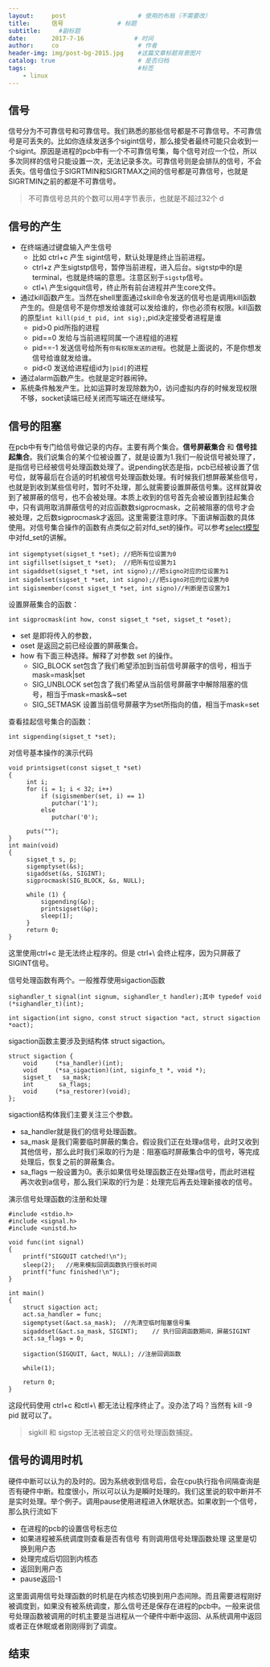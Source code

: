 ```yaml
---
layout:     post                    # 使用的布局（不需要改）
title:      信号               # 标题 
subtitle:     #副标题
date:       2017-7-16              # 时间
author:     co                      # 作者
header-img: img/post-bg-2015.jpg    #这篇文章标题背景图片
catalog: true                       # 是否归档
tags:                               #标签
    - linux
---
```

## 信号
信号分为不可靠信号和可靠信号。我们熟悉的那些信号都是不可靠信号。不可靠信号是可丢失的。比如你连续发送多个sigint信号，那么接受者最终可能只会收到一个sigint。原因是进程的pcb中有一个不可靠信号集，每个信号对应一个位，所以多次同样的信号只能设置一次，无法记录多次。可靠信号则是会排队的信号，不会丢失。信号值位于SIGRTMIN和SIGRTMAX之间的信号都是可靠信号，也就是SIGRTMIN之前的都是不可靠信号。
> 不可靠信号总共的个数可以用4字节表示，也就是不超过32个
d
## 信号的产生

- 在终端通过键盘输入产生信号 
  - 比如 ctrl+c 产生 sigint信号，默认处理是终止当前进程。
  - ctrl+z 产生sigtstp信号，暂停当前进程，进入后台。sig`t`stp中的t是terminal，也就是终端的意思。注意区别于`sigstp`信号。
  - ctl+\ 产生sigquit信号，终止所有前台进程并产生core文件。
- 通过kill函数产生。当然在shell里面通过skill命令发送的信号也是调用kill函数产生的。但是信号不是你想发给谁就可以发给谁的，你也必须有权限。kill函数的原型`int kill(pid_t pid, int sig);`,pid决定接受者进程是谁
  - pid>0 pid所指的进程
  - pid==0 发给与当前进程同属一个进程组的进程
  - pid==-1 发送信号给所有`你有权限发送的进程`。也就是上面说的，不是你想发信号给谁就发给谁。
  - pid<0 发送给进程组id为`|pid|`的进程
- 通过alarm函数产生。也就是定时器闹钟。
- 系统条件触发产生。比如运算时发现除数为0，访问虚拟内存的时候发现权限不够，socket读端已经关闭而写端还在继续写。

## 信号的阻塞
在pcb中有专门给信号做记录的内存。主要有两个集合。**信号屏蔽集合** 和 **信号挂起集合**。我们说集合的某个位被设置了，就是设置为1.我们一般说信号被处理了，是指信号已经被信号处理函数处理了。说pending状态是指，pcb已经被设置了信号位，就等最后在合适的时机被信号处理函数处理。有时候我们想屏蔽某些信号，也就是到收到某些信号时，暂时不处理，那么就需要设置屏蔽信号集。这样就算收到了被屏蔽的信号，也不会被处理。本质上收到的信号首先会被设置到挂起集合中，只有调用取消屏蔽信号的对应函数数sigprocmask，之前被阻塞的信号才会被处理，之后数sigprocmask才返回。这里需要注意时序。下面讲解函数的具体使用。对信号集合操作的函数有点类似之前对fd_set的操作。可以参考[select模型](https://whatplane.github.io/2017/07/17/network-select/)中对fd_set的讲解。

```
int sigemptyset(sigset_t *set); //把所有位设置为0
int sigfillset(sigset_t *set);  //把所有位设置为1
int sigaddset(sigset_t *set, int signo);//把signo对应的位设置为1
int sigdelset(sigset_t *set, int signo);//把signo对应的位设置为0
int sigismember(const sigset_t *set, int signo)//判断是否设置为1
```
设置屏蔽集合的函数：

```
int sigprocmask(int how, const sigset_t *set, sigset_t *oset); 
```
- set 是即将传入的参数，
- oset 是返回之前已经设置的屏蔽集合。
- how 有下面三种选择。解释了对参数 set 的操作。
  - SIG_BLOCK set包含了我们希望添加到当前信号屏蔽字的信号，相当于mask=mask|set
  - SIG_UNBLOCK set包含了我们希望从当前信号屏蔽字中解除阻塞的信号，相当于mask=mask&~set
  - SIG_SETMASK  设置当前信号屏蔽字为set所指向的值，相当于mask=set

查看挂起信号集合的函数：
```
int sigpending(sigset_t *set);	
```
对信号基本操作的演示代码

```
void printsigset(const sigset_t *set)
{
	 int i;
	 for (i = 1; i < 32; i++)
		 if (sigismember(set, i) == 1)
		 	putchar('1');
		 else
		 	putchar('0');

	 puts("");
}
int main(void)
{
	 sigset_t s, p;
	 sigemptyset(&s);
	 sigaddset(&s, SIGINT);
	 sigprocmask(SIG_BLOCK, &s, NULL);

	 while (1) {
		 sigpending(&p);
		 printsigset(&p);
		 sleep(1);
	 }
	 return 0;
}
```
这里使用ctrl+c 是无法终止程序的。但是 ctrl+\ 会终止程序，因为只屏蔽了SIGINT信号。

信号处理函数有两个。一般推荐使用sigaction函数

```
sighandler_t signal(int signum, sighandler_t handler);其中 typedef void (*sighandler_t)(int);

int sigaction(int signo, const struct sigaction *act, struct sigaction *oact);
```

sigaction函数主要涉及到结构体  struct sigaction。

```
struct sigaction {
    void     (*sa_handler)(int);
    void     (*sa_sigaction)(int, siginfo_t *, void *);
    sigset_t   sa_mask; 
    int       sa_flags; 
    void     (*sa_restorer)(void);
};
```
sigaction结构体我们主要关注三个参数。
- sa_handler就是我们的信号处理函数。
- sa_mask 是我们需要临时屏蔽的集合。假设我们正在处理a信号，此时又收到其他信号，那么此时我们采取的行为是：阻塞临时屏蔽集合中的信号，等完成处理后，恢复之前的屏蔽集合。
- sa_flags 一般设置为0。表示如果信号处理函数正在处理a信号，而此时进程再次收到a信号，那么我们采取的行为是：处理完后再去处理新接收的信号。

演示信号处理函数的注册和处理

```
#include <stdio.h>
#include <signal.h>
#include <unistd.h>

void func(int signal)
{
    printf("SIGQUIT catched!\n");
    sleep(2);   //用来模拟回调函数执行很长时间
    printf("func finished!\n");
}

int main()
{
    struct sigaction act;
    act.sa_handler = func;
    sigemptyset(&act.sa_mask);  //先清空临时阻塞信号集
    sigaddset(&act.sa_mask, SIGINT);    // 执行回调函数期间，屏蔽SIGINT
    act.sa_flags = 0;

    sigaction(SIGQUIT, &act, NULL); //注册回调函数

    while(1);

    return 0;
}
```
这段代码使用 ctrl+c 和ctl+\ 都无法让程序终止了。没办法了吗？当然有 kill -9 pid 就可以了。
> sigkill 和 sigstop 无法被自定义的信号处理函数捕捉。

## 信号的调用时机
硬件中断可以认为的及时的。因为系统收到信号后，会在cpu执行指令间隔查询是否有硬件中断。粒度很小，所以可以认为是瞬时处理的。我们这里说的软中断并不是实时处理。举个例子。调用pause使用进程进入休眠状态。如果收到一个信号，那么执行流如下
- 在进程的pcb的设置信号标志位 
- 如果进程被系统调度则查看是否有信号 有则调用信号处理函数处理 这里是切换到用户态
- 处理完成后切回到内核态 
- 返回到用户态
- pause返回-1

这里面调用信号处理函数的时机是在内核态切换到用户态间隙。而且需要进程刚好被调度到，如果没有被系统调度，那么信号还是保存在进程的pcb中。一般来说信号处理函数被调用的时机主要是当进程从一个硬件中断中返回、从系统调用中返回或者正在休眠或者刚刚得到了调度。

## 结束